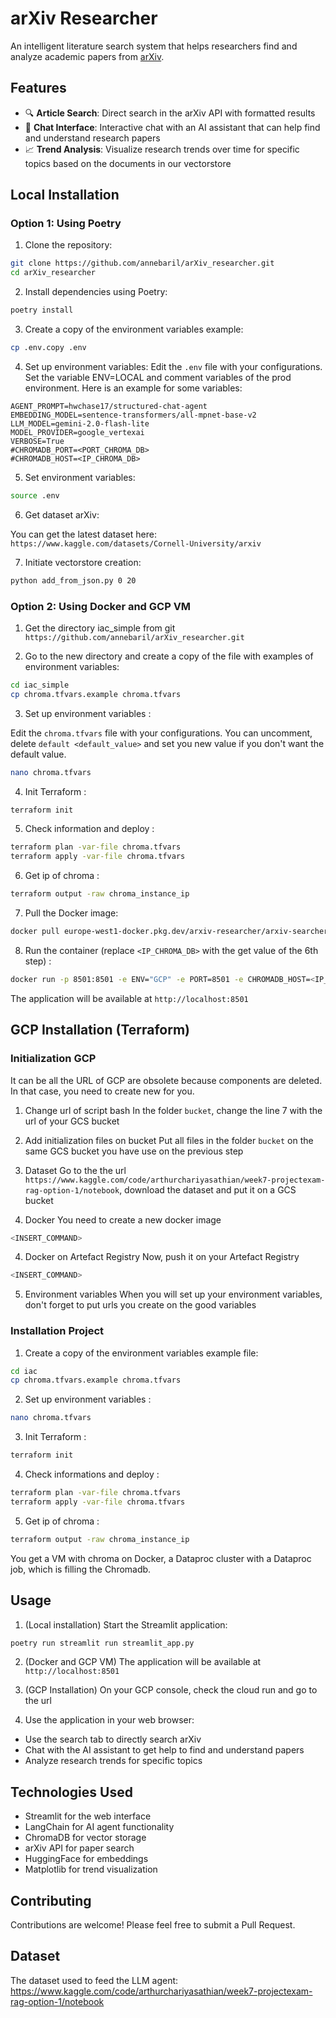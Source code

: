 # arXiv Researcher

An intelligent literature search system that helps researchers find and analyze academic papers from [arXiv](https://arxiv.org/).

## Features

- 🔍 **Article Search**: Direct search in the arXiv API with formatted results
- 💬 **Chat Interface**: Interactive chat with an AI assistant that can help find and understand research papers
- 📈 **Trend Analysis**: Visualize research trends over time for specific topics based on the documents in our vectorstore

## Local Installation 


### Option 1: Using Poetry

1. Clone the repository:
```bash
git clone https://github.com/annebaril/arXiv_researcher.git
cd arXiv_researcher
```

2. Install dependencies using Poetry:
```bash
poetry install
```

3. Create a copy of the environment variables example:
```bash
cp .env.copy .env
```

4. Set up environment variables:
Edit the `.env` file with your configurations. Set the variable ENV=LOCAL and comment variables of the prod environment. Here is an example for some variables:
```
AGENT_PROMPT=hwchase17/structured-chat-agent
EMBEDDING_MODEL=sentence-transformers/all-mpnet-base-v2
LLM_MODEL=gemini-2.0-flash-lite
MODEL_PROVIDER=google_vertexai
VERBOSE=True
#CHROMADB_PORT=<PORT_CHROMA_DB>
#CHROMADB_HOST=<IP_CHROMA_DB>
```

5. Set environment variables:
```bash
source .env
```

6. Get dataset arXiv:

You can get the latest dataset here: `https://www.kaggle.com/datasets/Cornell-University/arxiv`

7. Initiate vectorstore creation:
```bash
python add_from_json.py 0 20
```

### Option 2: Using Docker and GCP VM

1. Get the directory iac_simple from git `https://github.com/annebaril/arXiv_researcher.git`

2. Go to the new directory and create a copy of the file with examples of environment variables:
```bash
cd iac_simple
cp chroma.tfvars.example chroma.tfvars
```

3. Set up environment variables :

Edit the `chroma.tfvars` file with your configurations. You can uncomment, delete `default <default_value>` and set you new value if you don't want the default value.
```bash
nano chroma.tfvars
```

4. Init Terraform :
```bash
terraform init
```

5. Check information and deploy :
```bash
terraform plan -var-file chroma.tfvars
terraform apply -var-file chroma.tfvars
```

6. Get ip of chroma :
```bash
terraform output -raw chroma_instance_ip
```

7. Pull the Docker image:
```bash
docker pull europe-west1-docker.pkg.dev/arxiv-researcher/arxiv-searcher/arxiv-app:latest 
```

8. Run the container (replace `<IP_CHROMA_DB>` with the get value of the 6th step) :
```bash
docker run -p 8501:8501 -e ENV="GCP" -e PORT=8501 -e CHROMADB_HOST=<IP_CHROMA_DB> europe-west1-docker.pkg.dev/arxiv-researcher/arxiv-searcher/arxiv-app:latest
```

The application will be available at `http://localhost:8501`

## GCP Installation (Terraform)

### Initialization GCP

It can be all the URL of GCP are obsolete because components are deleted. In that case, you need to create new for you.

1. Change url of script bash
In the folder `bucket`, change the line 7 with the url of your GCS bucket

2. Add initialization files on bucket
Put all files in the folder `bucket` on the same GCS bucket you have use on the previous step

3. Dataset
Go to the the url `https://www.kaggle.com/code/arthurchariyasathian/week7-projectexam-rag-option-1/notebook`, download the dataset and put it on a GCS bucket

4. Docker
You need to create a new docker image
```bash
<INSERT_COMMAND>
```

4. Docker on Artefact Registry
Now, push it on your Artefact Registry
```bash
<INSERT_COMMAND>
```

5. Environment variables
When you will set up your environment variables, don't forget to put urls you create on the good variables

### Installation Project

1. Create a copy of the environment variables example file:
```bash
cd iac
cp chroma.tfvars.example chroma.tfvars
```

2. Set up environment variables :
```bash
nano chroma.tfvars
```

3. Init Terraform :
```bash
terraform init
```

4. Check informations and deploy :
```bash
terraform plan -var-file chroma.tfvars
terraform apply -var-file chroma.tfvars
```

5. Get ip of chroma :
```bash
terraform output -raw chroma_instance_ip
```

You get a VM with chroma on Docker, a Dataproc cluster with a Dataproc job, which is filling the Chromadb.

## Usage

1. (Local installation) Start the Streamlit application:
```bash
poetry run streamlit run streamlit_app.py
```

2. (Docker and GCP VM) The application will be available at `http://localhost:8501`

3. (GCP Installation) On your GCP console, check the cloud run and go to the url

4. Use the application in your web browser:
- Use the search tab to directly search arXiv
- Chat with the AI assistant to get help to find and understand papers
- Analyze research trends for specific topics

## Technologies Used

- Streamlit for the web interface
- LangChain for AI agent functionality
- ChromaDB for vector storage
- arXiv API for paper search
- HuggingFace for embeddings
- Matplotlib for trend visualization

## Contributing

Contributions are welcome! Please feel free to submit a Pull Request.


## Dataset
The dataset used to feed the LLM agent: https://www.kaggle.com/code/arthurchariyasathian/week7-projectexam-rag-option-1/notebook



